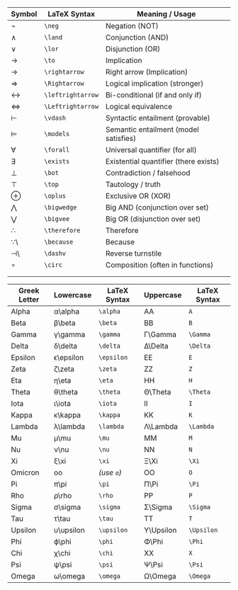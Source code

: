 | Symbol | LaTeX Syntax      | Meaning / Usage                       |
| ------ | ----------------- | ------------------------------------- |
| ¬      | `\neg`            | Negation (NOT)                        |
| ∧      | `\land`           | Conjunction (AND)                     |
| ∨      | `\lor`            | Disjunction (OR)                      |
| →      | `\to`             | Implication                           |
| →      | `\rightarrow`     | Right arrow (Implication)             |
| ⇒      | `\Rightarrow`     | Logical implication (stronger)        |
| ↔      | `\leftrightarrow` | Bi-conditional (if and only if)       |
| ⇔      | `\Leftrightarrow` | Logical equivalence                   |
| ⊢      | `\vdash`          | Syntactic entailment (provable)       |
| ⊨      | `\models`         | Semantic entailment (model satisfies) |
| ∀      | `\forall`         | Universal quantifier (for all)        |
| ∃      | `\exists`         | Existential quantifier (there exists) |
| ⊥      | `\bot`            | Contradiction / falsehood             |
| ⊤      | `\top`            | Tautology / truth                     |
| ⊕      | `\oplus`          | Exclusive OR (XOR)                    |
| ⋀      | `\bigwedge`       | Big AND (conjunction over set)        |
| ⋁      | `\bigvee`         | Big OR (disjunction over set)         |
| ∴      | `\therefore`      | Therefore                             |
| ∵\     | `\because`        | Because                               |
| ⊣\     | `\dashv`          | Reverse turnstile                     |
| ∘      | `\circ`           | Composition (often in functions)      |
|        |                   |                                       |
|        |                   |                                       |



|Greek Letter|Lowercase|LaTeX Syntax|Uppercase|LaTeX Syntax|
|---|---|---|---|---|
|Alpha|α\alpha|`\alpha`|AA|`A`|
|Beta|β\beta|`\beta`|BB|`B`|
|Gamma|γ\gamma|`\gamma`|Γ\Gamma|`\Gamma`|
|Delta|δ\delta|`\delta`|Δ\Delta|`\Delta`|
|Epsilon|ϵ\epsilon|`\epsilon`|EE|`E`|
|Zeta|ζ\zeta|`\zeta`|ZZ|`Z`|
|Eta|η\eta|`\eta`|HH|`H`|
|Theta|θ\theta|`\theta`|Θ\Theta|`\Theta`|
|Iota|ι\iota|`\iota`|II|`I`|
|Kappa|κ\kappa|`\kappa`|KK|`K`|
|Lambda|λ\lambda|`\lambda`|Λ\Lambda|`\Lambda`|
|Mu|μ\mu|`\mu`|MM|`M`|
|Nu|ν\nu|`\nu`|NN|`N`|
|Xi|ξ\xi|`\xi`|Ξ\Xi|`\Xi`|
|Omicron|oo|_(use `o`)_|OO|`O`|
|Pi|π\pi|`\pi`|Π\Pi|`\Pi`|
|Rho|ρ\rho|`\rho`|PP|`P`|
|Sigma|σ\sigma|`\sigma`|Σ\Sigma|`\Sigma`|
|Tau|τ\tau|`\tau`|TT|`T`|
|Upsilon|υ\upsilon|`\upsilon`|Υ\Upsilon|`\Upsilon`|
|Phi|ϕ\phi|`\phi`|Φ\Phi|`\Phi`|
|Chi|χ\chi|`\chi`|XX|`X`|
|Psi|ψ\psi|`\psi`|Ψ\Psi|`\Psi`|
|Omega|ω\omega|`\omega`|Ω\Omega|`\Omega`|